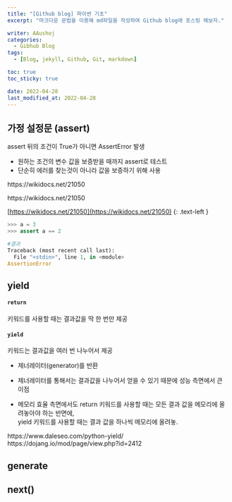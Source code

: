 ```yaml
---
title: "[Github blog] 파이썬 기초"
excerpt: "마크다운 문법을 이용해 md파일을 작성하여 Github blog에 포스팅 해보자."

writer: AAushoj
categories:
  - Gibhub Blog
tags:
  - [Blog, jekyll, Github, Git, markdown]

toc: true
toc_sticky: true

date: 2022-04-28
last_modified_at: 2022-04-28
---
```



## 가정 설정문 (assert)
assert 뒤의 조건이 True가 아니면 AssertError 발생

- 원하는 조건의 변수 값을 보증받을 때까지 assert로 테스트
- 단순히 에러를 찾는것이 아니라 값을 보증하기 위해 사용

<div style="text-align: left">
	https://wikidocs.net/21050
</div>

<p style="text-align:left">https://wikidocs.net/21050</p>

[https://wikidocs.net/21050](https://wikidocs.net/21050)
{: .text-left }

```python
>>> a = 3
>>> assert a == 2

#결과
Traceback (most recent call last):
  File "<stdin>", line 1, in <module>
AssertionError
```

## yield

#### <code>return</code>  
키워드를 사용할 때는 결과값을 딱 한 번만 제공
#### <code>yield</code>
키워드는 결과값을 여러 번 나누어서 제공  

- 제너레이터(generator)를 반환
- 제너레이터를 통해서는 결과값을 나누어서 얻을 수 있기 때문에
성능 측면에서 큰 이점

- 메모리 효율 측면에서도 return 키워드를 사용할 때는 모든 결과 값을 메모리에 올려놓아야 하는 반면에,  
yield 키워드를 사용할 때는 결과 값을 하나씩 메모리에 올려놓.

<div style="text-align: left">
	https://www.daleseo.com/python-yield/
	https://dojang.io/mod/page/view.php?id=2412
</div>

## generate


## next()







